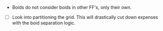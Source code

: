 - Boids do not consider boids in other FF's, only their own.
- [ ] Look into partitioning the grid. This will drastically cut down expenses with the boid separation logic.